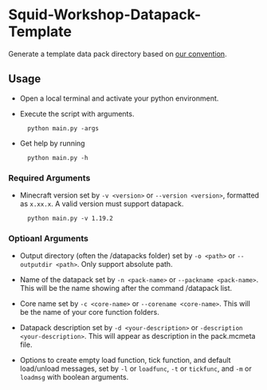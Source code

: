 # Squid-Workshop-Datapack-Template
Generate a template data pack directory based on [our convention](https://github.com/Squid-Workshop/Minecraft-Datapacks-Project/blob/master/CONTRIBUTING.md).

## Usage
- Open a local terminal and activate your python environment.
- Execute the script with arguments.

        python main.py -args

- Get help by running

        python main.py -h

### Required Arguments
- Minecraft version set by `-v <version>` or `--version <version>`, formatted as `x.xx.x`. A valid version must support datapack.

        python main.py -v 1.19.2

### Optioanl Arguments
- Output directory (often the /datapacks folder) set by `-o <path>` or `--outputdir <path>`. Only support absolute path.

- Name of the datapack set by `-n <pack-name>` or `--packname <pack-name>`. This will be the name showing after the command /datapack list.

- Core name set by `-c <core-name>` or `--corename <core-name>`. This will be the name of your core function folders.

- Datapack description set by `-d <your-description>` or `-description <your-description>`. This will appear as description in the pack.mcmeta file.

- Options to create empty load function, tick function, and default load/unload messages, set by `-l` or `loadfunc`, `-t` or `tickfunc`, and `-m` or `loadmsg` with boolean arguments.
